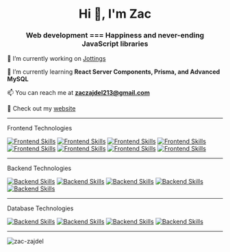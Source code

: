 <h1 align="center">Hi 👋, I'm Zac</h1>
<h3 align="center">Web development === Happiness and never-ending JavaScript libraries</h3>

🔭 I’m currently working on [Jottings](https://github.com/Zac-Zajdel/jottings)

🌱 I’m currently learning **React Server Components, Prisma, and Advanced MySQL**

📫 You can reach me at **zaczajdel213@gmail.com**

🚀 Check out my [website](https://zaczajdel.com)

---

Frontend Technologies

[![Frontend Skills](https://skillicons.dev/icons?i=nextjs)](https://nextjs.org/)
[![Frontend Skills](https://skillicons.dev/icons?i=react)](https://react.dev/)
[![Frontend Skills](https://skillicons.dev/icons?i=nuxt)](https://nuxt.com/)
[![Frontend Skills](https://skillicons.dev/icons?i=vue)](https://vuejs.org/)
[![Frontend Skills](https://skillicons.dev/icons?i=typescript)](https://skillicons.dev)
[![Frontend Skills](https://skillicons.dev/icons?i=html)](https://html.com/)
[![Frontend Skills](https://skillicons.dev/icons?i=css)](https://css-tricks.com/)
[![Frontend Skills](https://skillicons.dev/icons?i=tailwind)](https://tailwindcss.com/)

---

Backend Technologies

[![Backend Skills](https://skillicons.dev/icons?i=laravel)](https://laravel.com/)
[![Backend Skills](https://skillicons.dev/icons?i=nodejs)](https://nodejs.org/en)
[![Backend Skills](https://skillicons.dev/icons?i=express)](https://expressjs.com/)
[![Backend Skills](https://skillicons.dev/icons?i=aws)](https://aws.amazon.com/)
[![Backend Skills](https://skillicons.dev/icons?i=vercel)](https://vercel.com/)

---

Database Technologies

[![Backend Skills](https://skillicons.dev/icons?i=mysql)](https://www.mysql.com/)
[![Backend Skills](https://skillicons.dev/icons?i=planetscale)](https://planetscale.com/)
[![Backend Skills](https://skillicons.dev/icons?i=prisma)](https://www.prisma.io/)
[![Backend Skills](https://skillicons.dev/icons?i=postgres)](https://www.postgresql.org/)

---

<p>
  <img align="center" src="https://github-readme-stats.vercel.app/api/top-langs/?username=zac-zajdel&layout=compact&hide=html" alt="zac-zajdel" />
</p>
<br />
